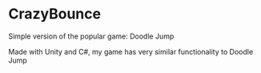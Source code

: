 # CrazyBounce
Simple version of the popular game: Doodle Jump  

Made with Unity and C#, my game has very similar functionality to Doodle Jump
